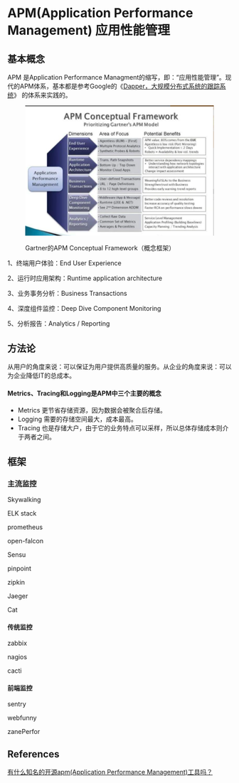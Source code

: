 # APM(Application Performance Management) 应用性能管理

## 基本概念

APM 是Application Performance Managment的缩写，即：“应用性能管理”。现代的APM体系，基本都是参考Google的《[Dapper，大规模分布式系统的跟踪系统](https://www.zhihu.com/search?q=Dapper%EF%BC%8C%E5%A4%A7%E8%A7%84%E6%A8%A1%E5%88%86%E5%B8%83%E5%BC%8F%E7%B3%BB%E7%BB%9F%E7%9A%84%E8%B7%9F%E8%B8%AA%E7%B3%BB%E7%BB%9F\&search\_source=Entity\&hybrid\_search\_source=Entity\&hybrid\_search\_extra=%7B%22sourceType%22%3A%22answer%22%2C%22sourceId%22%3A2303779331%7D)》 的体系来实践的。

<figure><img src="../../.gitbook/assets/image (1) (1) (1).png" alt=""><figcaption><p>Gartner的APM Conceptual Framework（概念框架）</p></figcaption></figure>

1、终端用户体验：End User Experience

2、运行时应用架构：Runtime application architecture

3、业务事务分析：Business Transactions

4、深度组件监控：Deep Dive Component Monitoring

5、分析报告：Analytics / Reporting

## 方法论

从用户的角度来说：可以保证为用户提供高质量的服务。从企业的角度来说：可以为企业降低IT的总成本。

#### Metrics、Tracing和Logging是APM中三个主要的概念

* Metrics 更节省存储资源，因为数据会被聚合后存储。
* Logging 需要的存储空间最大，成本最高。
* Tracing 也是存储大户，由于它的业务特点可以采样，所以总体存储成本则介于两者之间。

## 框架

### 主流监控

Skywalking

ELK stack

prometheus

open-falcon

Sensu

pinpoint

zipkin

Jaeger

Cat

#### 传统监控

zabbix

nagios

cacti

#### 前端监控

sentry

webfunny

zanePerfor



## References

[有什么知名的开源apm(Application Performance Management)工具吗？](https://www.zhihu.com/question/27994350/answer/2303779331)
